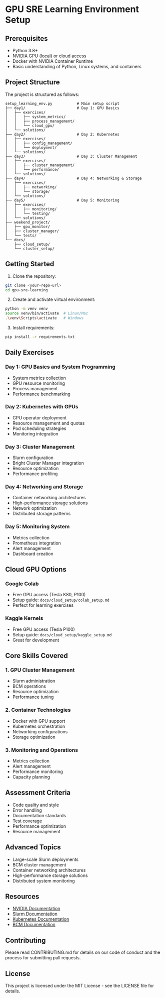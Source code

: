 # GPU SRE Learning Environment Setup

## Prerequisites
- Python 3.8+
- NVIDIA GPU (local) or cloud access
- Docker with NVIDIA Container Runtime
- Basic understanding of Python, Linux systems, and containers

## Project Structure

The project is structured as follows:

```
setup_learning_env.py           # Main setup script
├── day1/                       # Day 1: GPU Basics
│   ├── exercises/
│   │   ├── system_metrics/
│   │   ├── process_management/
│   │   └── cloud_gpu/
│   └── solutions/
├── day2/                       # Day 2: Kubernetes
│   ├── exercises/
│   │   ├── config_management/
│   │   └── deployment/
│   └── solutions/
├── day3/                       # Day 3: Cluster Management
│   ├── exercises/
│   │   ├── cluster_management/
│   │   └── performance/
│   └── solutions/
├── day4/                       # Day 4: Networking & Storage
│   ├── exercises/
│   │   ├── networking/
│   │   └── storage/
│   └── solutions/
├── day5/                       # Day 5: Monitoring
│   ├── exercises/
│   │   ├── monitoring/
│   │   └── testing/
│   └── solutions/
├── weekend_project/
│   ├── gpu_monitor/
│   ├── cluster_manager/
│   └── tests/
└── docs/
    ├── cloud_setup/
    └── cluster_setup/
```

## Getting Started

1. Clone the repository:
```bash
git clone <your-repo-url>
cd gpu-sre-learning
```

2. Create and activate virtual environment:
```bash
python -m venv venv
source venv/bin/activate  # Linux/Mac
.\venv\Scripts\activate   # Windows
```

3. Install requirements:
```bash
pip install -r requirements.txt
```

## Daily Exercises

### Day 1: GPU Basics and System Programming
- System metrics collection
- GPU resource monitoring
- Process management
- Performance benchmarking

### Day 2: Kubernetes with GPUs
- GPU operator deployment
- Resource management and quotas
- Pod scheduling strategies
- Monitoring integration

### Day 3: Cluster Management
- Slurm configuration
- Bright Cluster Manager integration
- Resource optimization
- Performance profiling

### Day 4: Networking and Storage
- Container networking architectures
- High-performance storage solutions
- Network optimization
- Distributed storage patterns

### Day 5: Monitoring System
- Metrics collection
- Prometheus integration
- Alert management
- Dashboard creation

## Cloud GPU Options

### Google Colab
- Free GPU access (Tesla K80, P100)
- Setup guide: `docs/cloud_setup/colab_setup.md`
- Perfect for learning exercises

### Kaggle Kernels
- Free GPU access (Tesla P100)
- Setup guide: `docs/cloud_setup/kaggle_setup.md`
- Great for development

## Core Skills Covered

### 1. GPU Cluster Management
- Slurm administration
- BCM operations
- Resource optimization
- Performance tuning

### 2. Container Technologies
- Docker with GPU support
- Kubernetes orchestration
- Networking configurations
- Storage optimization

### 3. Monitoring and Operations
- Metrics collection
- Alert management
- Performance monitoring
- Capacity planning

## Assessment Criteria
- Code quality and style
- Error handling
- Documentation standards
- Test coverage
- Performance optimization
- Resource management

## Advanced Topics
- Large-scale Slurm deployments
- BCM cluster management
- Container networking architectures
- High-performance storage solutions
- Distributed system monitoring

## Resources
- [NVIDIA Documentation](https://docs.nvidia.com/cuda/)
- [Slurm Documentation](https://slurm.schedmd.com/)
- [Kubernetes Documentation](https://kubernetes.io/docs/)
- [BCM Documentation](https://brightcomputing.com/documentation/)

## Contributing
Please read CONTRIBUTING.md for details on our code of conduct and the process for submitting pull requests.

## License
This project is licensed under the MIT License - see the LICENSE file for details.